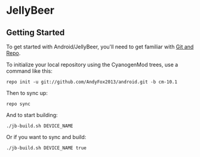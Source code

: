 JellyBeer
===========

Getting Started
---------------

To get started with Android/JellyBeer, you'll need to get
familiar with [Git and Repo](http://source.android.com/download/using-repo).

To initialize your local repository using the CyanogenMod trees, use a command like this:

    repo init -u git://github.com/AndyFox2013/android.git -b cm-10.1

Then to sync up:

    repo sync

And to start building:

    ./jb-build.sh DEVICE_NAME

Or if you want to sync and build:

    ./jb-build.sh DEVICE_NAME true

